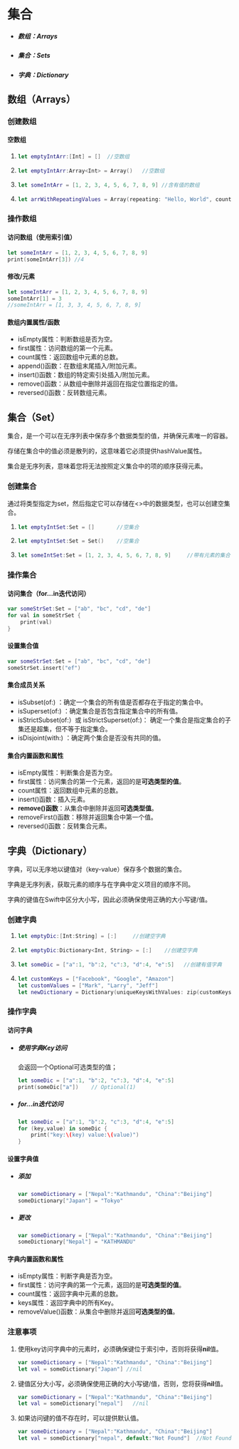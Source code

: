 # 集合

- ##### 数组：Arrays

- ##### 集合：Sets

- ##### 字典：Dictionary

## 数组（Arrays）

### 创建数组

#### 空数组

1. ```swift
   let emptyIntArr:[Int] = []  //空数组
   ```

2. ```swift
   let emptyIntArr:Array<Int> = Array()   //空数组
   ```

3. ```swift
   let someIntArr = [1, 2, 3, 4, 5, 6, 7, 8, 9] //含有值的数组
   ```

4. ```swift
   let arrWithRepeatingValues = Array(repeating: "Hello, World", count: 4) //含有指定数量的单个重复值数组
   ```



### 操作数组

#### 访问数组（使用索引值）

```swift
let someIntArr = [1, 2, 3, 4, 5, 6, 7, 8, 9]
print(someIntArr[3]) //4
```

#### 修改/元素

```swift
let someIntArr = [1, 2, 3, 4, 5, 6, 7, 8, 9]
someIntArr[1] = 3
//someIntArr = [1, 3, 3, 4, 5, 6, 7, 8, 9]
```

#### 数组内置属性/函数

- isEmpty属性：判断数组是否为空。
- first属性：访问数组的第一个元素。
- count属性：返回数组中元素的总数。
- append()函数：在数组末尾插入/附加元素。
- insert()函数：数组的特定索引处插入/附加元素。
- remove()函数：从数组中删除并返回在指定位置指定的值。
- reversed()函数：反转数组元素。



## 集合（Set）

集合，是一个可以在无序列表中保存多个数据类型的值，并确保元素唯一的容器。

存储在集合中的值必须是散列的，这意味着它必须提供hashValue属性。

集合是无序列表，意味着您将无法按照定义集合中的项的顺序获得元素。

### 创建集合

通过将类型指定为set，然后指定它可以存储在<>中的数据类型，也可以创建空集合。

1. ```swift
   let emptyIntSet:Set = []       //空集合
   ```

2. ```swift
   let emptyIntSet:Set = Set()    //空集合
   ```

3. ```swift
   let someIntSet:Set = [1, 2, 3, 4, 5, 6, 7, 8, 9]     //带有元素的集合
   ```



### 操作集合

#### 访问集合（for...in迭代访问）

```swift
var someStrSet:Set = ["ab", "bc", "cd", "de"]
for val in someStrSet {
    print(val)
}
```

#### 设置集合值

```swift
var someStrSet:Set = ["ab", "bc", "cd", "de"]
someStrSet.insert("ef")
```

#### 集合成员关系

- isSubset(of:) ：确定一个集合的所有值是否都存在于指定的集合中。
- isSuperset(of:) ：确定集合是否包含指定集合中的所有值。
- isStrictSubset(of:）或 isStrictSuperset(of:)： 确定一个集合是指定集合的子集还是超集，但不等于指定集合。
- isDisjoint(with:) ：确定两个集合是否没有共同的值。

#### 集合内置函数和属性

- isEmpty属性：判断集合是否为空。
- first属性：访问集合的第一个元素，返回的是**可选类型的值**。
- count属性：返回数组中元素的总数。
- insert()函数：插入元素。
- **remove()函数**：从集合中删除并返回**可选类型值**。
- removeFirst()函数：移除并返回集合中第一个值。
- reversed()函数：反转集合元素。



## 字典（Dictionary）

字典，可以无序地以键值对（key-value）保存多个数据的集合。

字典是无序列表，获取元素的顺序与在字典中定义项目的顺序不同。

字典的键值在Swift中区分大小写，因此必须确保使用正确的大小写键/值。

### 创建字典

1. ```swift
   let emptyDic:[Int:String] = [:]     //创建空字典
   ```

2. ```swift
   let emptyDic:Dictionary<Int, String> = [:]    //创建空字典
   ```

3. ```swift
   let someDic = ["a":1, "b":2, "c":3, "d":4, "e":5]   //创建有值字典
   ```

4. ```swift
   let customKeys = ["Facebook", "Google", "Amazon"]
   let customValues = ["Mark", "Larry", "Jeff"]
   let newDictionary = Dictionary(uniqueKeysWithValues: zip(customKeys,customValues))    //使用zip，将两个数组组合成字典
   ```



### 操作字典

#### 访问字典

- ##### 使用字典Key访问

  会返回一个Optional可选类型的值；

  ```swift
  let someDic = ["a":1, "b":2, "c":3, "d":4, "e":5]
  print(someDic["a"])    // Optional(1)
  ```

- ##### for...in迭代访问

  ```swift
  let someDic = ["a":1, "b":2, "c":3, "d":4, "e":5]
  for (key,value) in someDic {
      print("key:\(key) value:\(value)")
  }
  ```

#### 设置字典值

- ##### 添加

  ```swift
  var someDictionary = ["Nepal":"Kathmandu", "China":"Beijing"]
  someDictionary["Japan"] = "Tokyo"
  ```

- ##### 更改

  ```swift
  var someDictionary = ["Nepal":"Kathmandu", "China":"Beijing"]
  someDictionary["Nepal"] = "KATHMANDU"
  ```

#### 字典内置函数和属性

- isEmpty属性：判断字典是否为空。
- first属性：访问字典的第一个元素，返回的是**可选类型的值**。
- count属性：返回字典中元素的总数。
- keys属性：返回字典中的所有Key。
- removeValue()函数：从集合中删除并返回**可选类型的值**。



### 注意事项

1. 使用key访问字典中的元素时，必须确保键位于索引中，否则将获得**nil**值。

   ```swift
   var someDictionary = ["Nepal":"Kathmandu", "China":"Beijing"]
   let val = someDictionary["Japan"] //nil
   ```

2. 键值区分大小写，必须确保使用正确的大小写键/值，否则，您将获得**nil**值。

   ```swift
   var someDictionary = ["Nepal":"Kathmandu", "China":"Beijing"]
   let val = someDictionary["nepal"]   //nil
   ```

3. 如果访问键的值不存在时，可以提供默认值。

   ```swift
   var someDictionary = ["Nepal":"Kathmandu", "China":"Beijing"]
   let val = someDictionary["nepal", default:"Not Found"]  //Not Found
   ```

   





